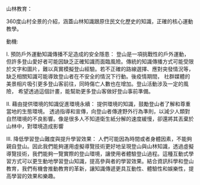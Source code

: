 山林教育：

360度山村全景的介紹，涵蓋山林知識跟原住民文化歷史的知識，正確的核心運動教學。

動機:

I.	預防戶外運動知識傳播不足造成的安全隱患：
登山是一項挑戰性的戶外運動，但許多登山愛好者可能因缺乏正確知識而面臨風險。傳統的知識傳播方式可能受限於文字和圖片，難以真實模擬登山經驗。若不正確的路線選擇、應對突發情況等，缺乏相關知識可能導致登山者在不安全的情況下行動。後疫情期間， 社群媒體的美景相片吸引更多登山客前往，同時傷亡人數也在增加。登山活動涉及一定的風險， 希望透過這個計畫，能幫助更多登山客做好登山事前準備。

II.	藉由提供環境的知識促進環境永續：
提供環境的知識，鼓勵登山者了解和尊重當地的生態環境。 透過指導和宣傳，向登山者傳達野外行為準則，以減少人類對自然環境的不良影響。像是很多人不知道衛生紙分解的速度緩慢，卻還將其丟棄於山林中，對環境造成影響

III.	降低學習登山難度與提升學習效果：
人們可能因為時間或者身體因素，不能夠親自登山。因此我們能夠運用虛擬導覽技術更好地呈現登山與山林知識，透過虛擬導覽技術，我們能夠一覽實際的登山環境，讓使用者體驗登山過程。這種互動式學習方式可以更生動地學習登山知識，提高參與者的學習效果。結合資訊科學和登山教育，我們有機會推動教育的革新，讓知識傳遞更具互動性、體驗性和娛樂性，提高學習的效果和樂趣。
